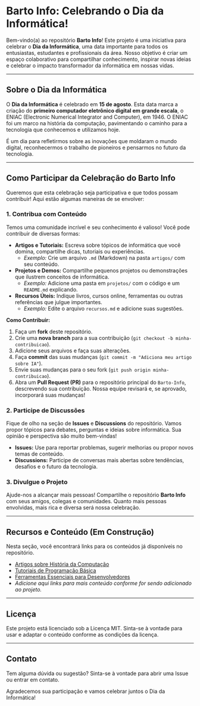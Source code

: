# Barto Info: Celebrando o Dia da Informática\!

Bem-vindo(a) ao repositório **Barto Info**\! Este projeto é uma iniciativa para celebrar o **Dia da Informática**, uma data importante para todos os entusiastas, estudantes e profissionais da área. Nosso objetivo é criar um espaço colaborativo para compartilhar conhecimento, inspirar novas ideias e celebrar o impacto transformador da informática em nossas vidas.

-----

## Sobre o Dia da Informática

O **Dia da Informática** é celebrado em **15 de agosto**. Esta data marca a criação do **primeiro computador eletrônico digital em grande escala**, o ENIAC (Electronic Numerical Integrator and Computer), em 1946. O ENIAC foi um marco na história da computação, pavimentando o caminho para a tecnologia que conhecemos e utilizamos hoje.

É um dia para refletirmos sobre as inovações que moldaram o mundo digital, reconhecermos o trabalho de pioneiros e pensarmos no futuro da tecnologia.

-----

## Como Participar da Celebração do Barto Info

Queremos que esta celebração seja participativa e que todos possam contribuir\! Aqui estão algumas maneiras de se envolver:

### 1\. Contribua com Conteúdo

Temos uma comunidade incrível e seu conhecimento é valioso\! Você pode contribuir de diversas formas:

  * **Artigos e Tutoriais:** Escreva sobre tópicos de informática que você domina, compartilhe dicas, tutoriais ou experiências.
      * *Exemplo:* Crie um arquivo `.md` (Markdown) na pasta `artigos/` com seu conteúdo.
  * **Projetos e Demos:** Compartilhe pequenos projetos ou demonstrações que ilustrem conceitos de informática.
      * *Exemplo:* Adicione uma pasta em `projetos/` com o código e um `README.md` explicando.
  * **Recursos Úteis:** Indique livros, cursos online, ferramentas ou outras referências que julgue importantes.
      * *Exemplo:* Edite o arquivo `recursos.md` e adicione suas sugestões.

**Como Contribuir:**

1.  Faça um **fork** deste repositório.
2.  Crie uma **nova branch** para a sua contribuição (`git checkout -b minha-contribuicao`).
3.  Adicione seus arquivos e faça suas alterações.
4.  Faça **commit** das suas mudanças (`git commit -m "Adiciona meu artigo sobre IA"`).
5.  Envie suas mudanças para o seu fork (`git push origin minha-contribuicao`).
6.  Abra um **Pull Request (PR)** para o repositório principal do `Barto-Info`, descrevendo sua contribuição. Nossa equipe revisará e, se aprovado, incorporará suas mudanças\!

### 2\. Participe de Discussões

Fique de olho na seção de **Issues** e **Discussions** do repositório. Vamos propor tópicos para debates, perguntas e ideias sobre informática. Sua opinião e perspectiva são muito bem-vindas\!

  * **Issues:** Use para reportar problemas, sugerir melhorias ou propor novos temas de conteúdo.
  * **Discussions:** Participe de conversas mais abertas sobre tendências, desafios e o futuro da tecnologia.

### 3\. Divulgue o Projeto

Ajude-nos a alcançar mais pessoas\! Compartilhe o repositório **Barto Info** com seus amigos, colegas e comunidades. Quanto mais pessoas envolvidas, mais rica e diversa será nossa celebração.

-----

## Recursos e Conteúdo (Em Construção)

Nesta seção, você encontrará links para os conteúdos já disponíveis no repositório.

  * [Artigos sobre História da Computação](https://www.google.com/search?q=artigos/historia-computacao.md)
  * [Tutoriais de Programação Básica](https://www.google.com/search?q=tutoriais/programacao-basica.md)
  * [Ferramentas Essenciais para Desenvolvedores](https://www.google.com/search?q=recursos/ferramentas.md)
  * *Adicione aqui links para mais conteúdo conforme for sendo adicionado ao projeto.*

-----

## Licença

Este projeto está licenciado sob a Licença MIT. Sinta-se à vontade para usar e adaptar o conteúdo conforme as condições da licença.

-----

## Contato

Tem alguma dúvida ou sugestão? Sinta-se à vontade para abrir uma Issue ou entrar em contato.

Agradecemos sua participação e vamos celebrar juntos o Dia da Informática\!
